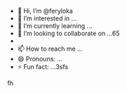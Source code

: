 - 👋 Hi, I’m @feryloka
- 👀 I’m interested in ...
- 🌱 I’m currently learning ...
- 💞️ I’m looking to collaborate on ...65
- 
- 📫 How to reach me ...
- 😄 Pronouns: ...
- ⚡ Fun fact: ...3sfs

<!---da46
feryloka/feryloka is a ✨ special ✨ repository because its `README.md` (this file) appears on your G3itHub profile.
You can click the Preview link to take a look at your changes.
--->
fh

